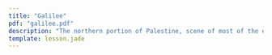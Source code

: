 ```yaml
---
title: "Galilee"
pdf: "galilee.pdf"
description: "The northern portion of Palestine, scene of most of the earthly ministry of Jesus."
template: lesson.jade
---
```

